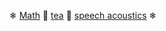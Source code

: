 ❄ [Math](https://www.youtube.com/watch?v=9vwewil85hc) 🌸 [tea](https://www.youtube.com/watch?v=20CTR5LuZlI) 🌸 [speech acoustics](https://www.youtube.com/watch?v=fP344rFDduA) ❄
